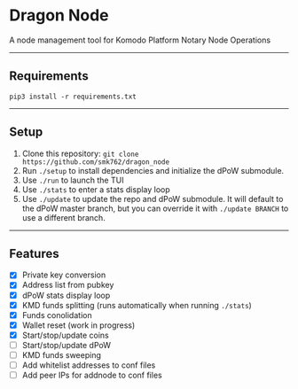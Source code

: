 # Dragon Node

A node management tool for Komodo Platform Notary Node Operations

---
## Requirements

`pip3 install -r requirements.txt`

---
## Setup

1. Clone this repository: `git clone https://github.com/smk762/dragon_node`
2. Run `./setup` to install dependencies and initialize the dPoW submodule.
3. Use `./run` to launch the TUI
4. Use `./stats` to enter a stats display loop
5. Use `./update` to update the repo and dPoW submodule. It will default to the dPoW master branch, but you can override it with `./update BRANCH` to use a different branch.

---
## Features
- [x] Private key conversion
- [x] Address list from pubkey
- [x] dPoW stats display loop
- [x] KMD funds splitting (runs automatically when running `./stats`)
- [x] Funds conolidation
- [x] Wallet reset (work in progress)
- [x] Start/stop/update coins
- [ ] Start/stop/update dPoW
- [ ] KMD funds sweeping
- [ ] Add whitelist addresses to conf files
- [ ] Add peer IPs for addnode to conf files